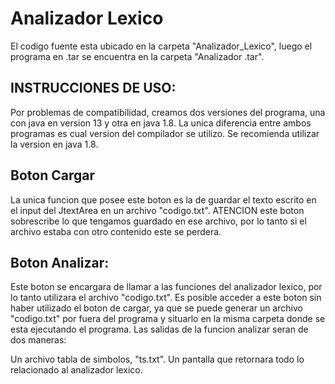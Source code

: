 # Analizador Lexico

El codigo fuente esta ubicado en la carpeta "Analizador_Lexico", luego el programa en .tar se encuentra 
en la carpeta "Analizador .tar". 

## INSTRUCCIONES DE USO:

Por problemas de compatibilidad, creamos dos versiones del programa, una con java en version 
13 y otra en java 1.8. La unica diferencia entre ambos programas es cual version del compilador 
se utilizo. Se recomienda utilizar la version en java 1.8.

## Boton Cargar
La unica funcion que posee este boton es la de guardar el texto escrito en el input
del JtextArea en un archivo "codigo.txt". ATENCION este boton sobrescribe lo que tengamos
guardado en ese archivo, por lo tanto si el archivo estaba con otro contenido este se perdera.


## Boton Analizar: 
Este boton se encargara de llamar a las funciones del analizador lexico, por lo tanto utilizara el archivo "codigo.txt". 
Es posible acceder a este boton sin haber utilizado el boton de cargar, ya que se puede generar un archivo "codigo.txt" por 
fuera del programa y situarlo en la misma carpeta donde se esta ejecutando el programa. Las salidas de la funcion
analizar seran de dos maneras:

Un archivo tabla de simbolos, "ts.txt".
Un pantalla que retornara todo lo relacionado al analizador lexico.
